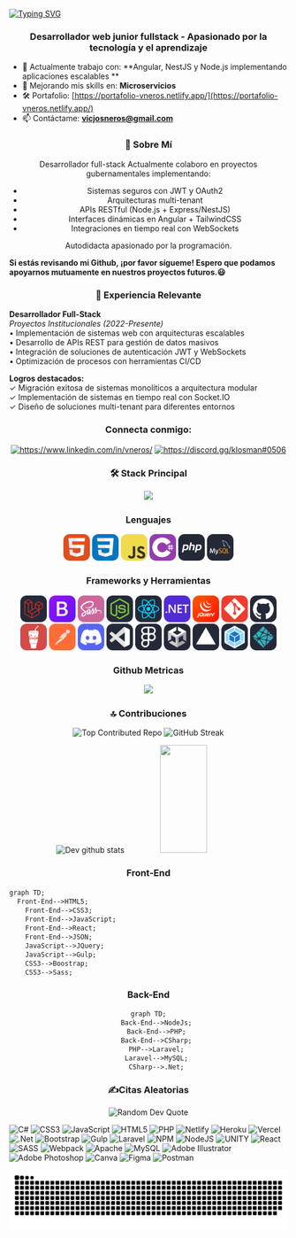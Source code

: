 [![Typing SVG](https://readme-typing-svg.herokuapp.com?font=Source+Code+Pro&weight=700&size=26&duration=2000&pause=1000&color=18C3AA&center=true&vCenter=true&width=906&height=54&lines=Bienvenido+!!++%F0%9F%91%8B+soy+V%C3%ADctor+Ortiz;Welcome!!+%F0%9F%91%8B+I'm+Victor+Ortiz)](https://git.io/typing-svg)
<h3 align="center">Desarrollador web junior fullstack - Apasionado por la tecnología y el aprendizaje </h3>


- 🔭 Actualmente trabajo con: **Angular, NestJS y Node.js implementando aplicaciones escalables **
- 🌱 Mejorando mis skills en: **Microservicios**
- 🛠️ Portafolio: [https://portafolio-vneros.netlify.app/](https://portafolio-vneros.netlify.app/)
- 📫 Contáctame: **vicjosneros@gmail.com**


<h3 align="center">🌟 Sobre Mí</h3>
<div align="center">
  
Desarrollador full-stack  Actualmente colaboro en proyectos gubernamentales implementando:
- Sistemas seguros con JWT y OAuth2
- Arquitecturas multi-tenant
- APIs RESTful (Node.js + Express/NestJS)
- Interfaces dinámicas en Angular + TailwindCSS
- Integraciones en tiempo real con WebSockets

Autodidacta apasionado por la programación.

</div>

**Si estás revisando mi Github, ¡por favor sígueme! Espero que podamos apoyarnos mutuamente en nuestros proyectos futuros.😃**


<h3 align="center">💼 Experiencia Relevante</h3>
<p align="center">
  
**Desarrollador Full-Stack**  
_Proyectos Institucionales (2022-Presente)_  
• Implementación de sistemas web con arquitecturas escalables  
• Desarrollo de APIs REST para gestión de datos masivos  
• Integración de soluciones de autenticación JWT y WebSockets  
• Optimización de procesos con herramientas CI/CD  

**Logros destacados:**  
✓ Migración exitosa de sistemas monolíticos a arquitectura modular  
✓ Implementación de sistemas en tiempo real con Socket.IO  
✓ Diseño de soluciones multi-tenant para diferentes entornos
</p>



<h3 align="center">Connecta conmigo:</h3>
<p align="center">
<a href="https://www.linkedin.com/in/vneros/" target="blank"><img align="center" src="https://cdn-icons-png.flaticon.com/512/174/174857.png" alt="https://www.linkedin.com/in/vneros/" height="40" width="40" /></a>
<a href="https://discord.gg/klosman#0506" target="blank"><img align="center" src="https://preview.redd.it/788khtqa7c551.png?auto=webp&s=6ad02eeef76a5b241b64a31454eb8c8ca5292c98" alt="https://discord.gg/klosman#0506" height="50" width="80" /></a>
</p>



<h3 align="center">🛠️ Stack Principal</h3>
<p align="center"> 
  <img src="https://skillicons.dev/icons?i=angular,ts,nodejs,nestjs,tailwind,postgres,git,figma,aws&theme=dark" />
</p>

<h3 align="center">Lenguajes</h3>
<p align="center"> 
<img src="https://github.com/tandpfun/skill-icons/blob/main/icons/HTML.svg" width="48" title="HTML">
<img src="https://github.com/tandpfun/skill-icons/blob/main/icons/CSS.svg" width="48" title="CSS">
<img src="https://github.com/tandpfun/skill-icons/blob/main/icons/JavaScript.svg" width="48"  title="Javascript">
<img src="https://github.com/tandpfun/skill-icons/blob/main/icons/CS.svg" width="48" title="CS">
<img src="https://github.com/tandpfun/skill-icons/blob/main/icons/PHP-Dark.svg" width="48" title="PHP">
<img src="https://github.com/tandpfun/skill-icons/blob/main/icons/MySQL-Dark.svg" width="48" title="MySQL">

</p>

<h3 align="center"> Frameworks y Herramientas</h3>

<p align="center">
<img src="https://github.com/tandpfun/skill-icons/blob/main/icons/Laravel-Dark.svg" width="48" title="Laravel">
<img src="https://github.com/tandpfun/skill-icons/blob/main/icons/Bootstrap.svg" width="48" title="Boostrap">
<img src="https://github.com/tandpfun/skill-icons/blob/main/icons/Sass.svg" width="48" title="Sass">
<img src="https://github.com/tandpfun/skill-icons/blob/main/icons/NodeJS-Dark.svg" width="48" title="NodeJs">
<img src="https://github.com/tandpfun/skill-icons/blob/main/icons/React-Dark.svg" width="48" title="React.Js">
<img src="https://github.com/tandpfun/skill-icons/blob/main/icons/DotNet.svg" width="48" title=".Net">
<img src="https://github.com/tandpfun/skill-icons/blob/main/icons/JQuery.svg" width="48" title="JQuery">
<img src="https://github.com/tandpfun/skill-icons/blob/main/icons/Git.svg" width="48" title="Git">
<img src="https://github.com/tandpfun/skill-icons/blob/main/icons/Github-Dark.svg" width="48" title="Github-Dark">
<img src="https://github.com/tandpfun/skill-icons/blob/main/icons/Gulp.svg" width="48" title="Gulp">
<img src="https://github.com/tandpfun/skill-icons/blob/main/icons/Postman.svg" width="48" title="Postman">
<img src="https://github.com/tandpfun/skill-icons/blob/main/icons/Discord.svg" width="48" title="Discord">
<img src="https://github.com/tandpfun/skill-icons/blob/main/icons/VSCode-Dark.svg" width="48" title="Vscode">
<img src="https://github.com/tandpfun/skill-icons/blob/main/icons/Figma-Dark.svg" width="48" title="Figma">
<img src="https://github.com/tandpfun/skill-icons/blob/main/icons/Unity-Dark.svg" width="48" title="Unity-Dark">
<img src="https://github.com/tandpfun/skill-icons/blob/main/icons/Vercel-Dark.svg" width="48" title="Vercel-Dark">
<img src="https://github.com/tandpfun/skill-icons/blob/main/icons/Webpack-Dark.svg" width="48" title="Webpack-Dark">
<img src="https://github.com/tandpfun/skill-icons/blob/main/icons/Netlify-Dark.svg" width="48" title="Netlify-Dark">

 </p>


<h3 align="center">Github Metricas </h3><p align="center">
<img width="725em" src="https://github-profile-summary-cards.vercel.app/api/cards/profile-details?username=Victor-0rtiz&theme=radical" />

</p>

<div align="center">
    <h3>🔝 Contribuciones</h3>
    <img src="https://github-contributor-stats.vercel.app/api?username=victor-0rtiz&limit=5&theme=vue-dark&combine_all_yearly_contributions=true&hide_border=true" width="41%" height="195px" alt="Top Contributed Repo">    
    <img width="49%" height="199px" src="https://github-readme-streak-stats.herokuapp.com/?user=Victor-0rtiz&theme=vue-dark&hide_border=true" alt="GitHub Streak">
</div>


<p align="center">
  <img width="49%" height="195px" src="https://github-readme-stats.vercel.app/api?username=Victor-0rtiz&show_icons=true&count_private=true&hide_border=true&title_color=02D9F7FF&icon_color=02D9F7FF&text_color=42b883&bg_color=0d1117" alt="Dev github stats" /> 
  
  <img width="41%" height="195px" src="https://github-readme-stats.vercel.app/api/top-langs/?username=Victor-0rtiz&theme=vue-dark&layout=compact&hide_border=true&title_color=02D9F7FF&text_color=42b883&bg_color=0d1117" />
</p>
<h3 align="center"> Front-End</h3>

```mermaid
graph TD;
  Front-End-->HTML5;
    Front-End-->CSS3;
    Front-End-->JavaScript;
    Front-End-->React;
    Front-End-->JSON;
    JavaScript-->JQuery;
    JavaScript-->Gulp;
    CSS3-->Boostrap;
    CSS3-->Sass;

   ```



<h3 align="center"> Back-End</h3>
<div align="center">

```mermaid
graph TD;
    Back-End-->NodeJs;
    Back-End-->PHP;
    Back-End-->CSharp;
    PHP-->Laravel;
    Laravel-->MySQL;
    CSharp-->.Net;
   ``` 
</div>



<div align="center">
    <h3>✍️Citas Aleatorias</h3>
    <img src="https://quotes-github-readme.vercel.app/api?type=horizontal&theme=tokyonight" alt="Random Dev Quote">
</div>















![C#](https://img.shields.io/badge/c%23-%23239120.svg?style=for-the-badge&logo=c-sharp&logoColor=white) ![CSS3](https://img.shields.io/badge/css3-%231572B6.svg?style=for-the-badge&logo=css3&logoColor=white) ![JavaScript](https://img.shields.io/badge/javascript-%23323330.svg?style=for-the-badge&logo=javascript&logoColor=%23F7DF1E) ![HTML5](https://img.shields.io/badge/html5-%23E34F26.svg?style=for-the-badge&logo=html5&logoColor=white) ![PHP](https://img.shields.io/badge/php-%23777BB4.svg?style=for-the-badge&logo=php&logoColor=white) ![Netlify](https://img.shields.io/badge/netlify-%23000000.svg?style=for-the-badge&logo=netlify&logoColor=#00C7B7) ![Heroku](https://img.shields.io/badge/heroku-%23430098.svg?style=for-the-badge&logo=heroku&logoColor=white) ![Vercel](https://img.shields.io/badge/vercel-%23000000.svg?style=for-the-badge&logo=vercel&logoColor=white) ![.Net](https://img.shields.io/badge/.NET-5C2D91?style=for-the-badge&logo=.net&logoColor=white) ![Bootstrap](https://img.shields.io/badge/bootstrap-%23563D7C.svg?style=for-the-badge&logo=bootstrap&logoColor=white) ![Gulp](https://img.shields.io/badge/GULP-%23CF4647.svg?style=for-the-badge&logo=gulp&logoColor=white) ![Laravel](https://img.shields.io/badge/laravel-%23FF2D20.svg?style=for-the-badge&logo=laravel&logoColor=white) ![NPM](https://img.shields.io/badge/NPM-%23000000.svg?style=for-the-badge&logo=npm&logoColor=white) ![NodeJS](https://img.shields.io/badge/node.js-6DA55F?style=for-the-badge&logo=node.js&logoColor=white) ![UNITY](https://img.shields.io/badge/Unity-%2320232a.svg?style=for-the-badge&logo=unity&logoColor=white) ![React](https://img.shields.io/badge/react-%2320232a.svg?style=for-the-badge&logo=react&logoColor=%2361DAFB) ![SASS](https://img.shields.io/badge/SASS-hotpink.svg?style=for-the-badge&logo=SASS&logoColor=white) ![Webpack](https://img.shields.io/badge/webpack-%238DD6F9.svg?style=for-the-badge&logo=webpack&logoColor=black) ![Apache](https://img.shields.io/badge/apache-%23D42029.svg?style=for-the-badge&logo=apache&logoColor=white) ![MySQL](https://img.shields.io/badge/mysql-%2300f.svg?style=for-the-badge&logo=mysql&logoColor=white) ![Adobe Illustrator](https://img.shields.io/badge/adobeillustrator-%23FF9A00.svg?style=for-the-badge&logo=adobeillustrator&logoColor=white) ![Adobe Photoshop](https://img.shields.io/badge/adobephotoshop-%2331A8FF.svg?style=for-the-badge&logo=adobephotoshop&logoColor=white) ![Canva](https://img.shields.io/badge/Canva-%2300C4CC.svg?style=for-the-badge&logo=Canva&logoColor=white) 	![Figma](https://img.shields.io/badge/figma-%23F24E1E.svg?style=for-the-badge&logo=figma&logoColor=white) ![Postman](https://img.shields.io/badge/Postman-FF6C37?style=for-the-badge&logo=postman&logoColor=white)


![](https://github.com/Platane/snk/raw/output/github-contribution-grid-snake.svg)





